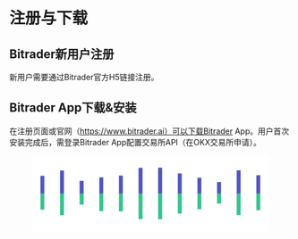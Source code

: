# 注册与下载

## Bitrader新用户注册

新用户需要通过Bitrader官方H5链接注册。

## Bitrader App下载&安装

在注册页面或官网（https://www.bitrader.ai）可以下载Bitrader App。用户首次安装完成后，需登录Bitrader  App配置交易所API（在OKX交易所申请）。

<figure><img src="../.gitbook/assets/Pagination.png" alt=""><figcaption></figcaption></figure>
